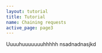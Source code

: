 ```yaml
---
layout: tutorial
title: Tutorial
name: Chaining requests
active_page: page3
---
```


Uuuuhuuuuuuuhhhhh
nsadnadnasjkd


